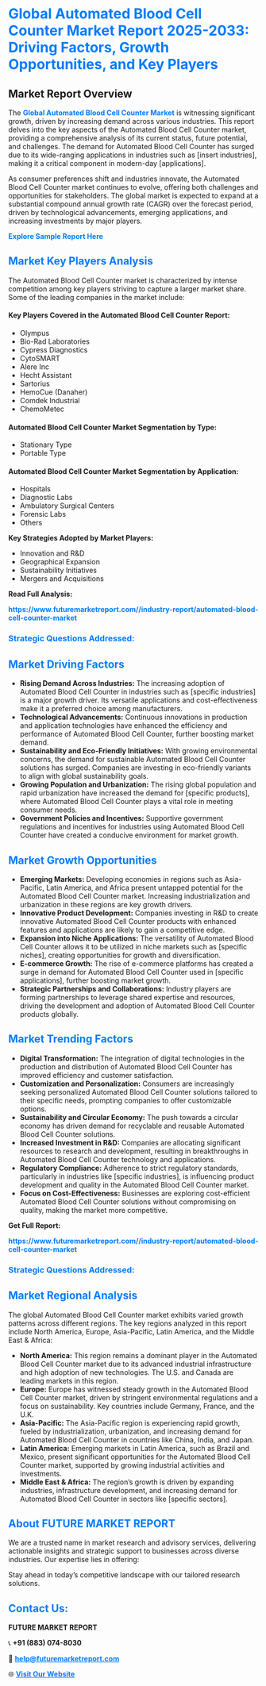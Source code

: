 <h1 style="color: #007BFF;">Global Automated Blood Cell Counter Market Report 2025-2033: Driving Factors, Growth Opportunities, and Key Players</h1>

<section id="overview">
<h2>Market Report Overview</h2>
<p>The <a href="https://www.futuremarketreport.com//industry-report/automated-blood-cell-counter-market" style="color: #007BFF; text-decoration: none;"><strong>Global Automated Blood Cell Counter Market</strong></a> is witnessing significant growth, driven by increasing demand across various industries. This report delves into the key aspects of the Automated Blood Cell Counter market, providing a comprehensive analysis of its current status, future potential, and challenges. The demand for Automated Blood Cell Counter has surged due to its wide-ranging applications in industries such as [insert industries], making it a critical component in modern-day [applications].</p>
<p>As consumer preferences shift and industries innovate, the Automated Blood Cell Counter market continues to evolve, offering both challenges and opportunities for stakeholders. The global market is expected to expand at a substantial compound annual growth rate (CAGR) over the forecast period, driven by technological advancements, emerging applications, and increasing investments by major players.</p>
</section>

<section id="overview">
<p><a href="https://www.futuremarketreport.com//request-sample/reportId=78128" style="color: #007BFF; text-decoration: none;"><strong>Explore Sample Report Here</strong></a></p>
</section>

<section id="key-players">
<h2 style="color: #007BFF;">Market Key Players Analysis</h2>
<p>The Automated Blood Cell Counter market is characterized by intense competition among key players striving to capture a larger market share. Some of the leading companies in the market include:</p>
<h4>Key Players Covered in the Automated Blood Cell Counter Report:</h4>
<ul><li>Olympus</li><li>Bio-Rad Laboratories</li><li>Cypress Diagnostics</li><li>CytoSMART</li><li>Alere Inc</li><li>Hecht Assistant</li><li>Sartorius</li><li>HemoCue (Danaher)</li><li>Comdek Industrial</li><li>ChemoMetec</li></ul>
<h4>Automated Blood Cell Counter Market Segmentation by Type:</h4>
<ul><li>Stationary Type</li><li>Portable Type</li></ul>

<h4>Automated Blood Cell Counter Market Segmentation by Application:</h4>
<ul><li>Hospitals</li><li>Diagnostic Labs</li><li>Ambulatory Surgical Centers</li><li>Forensic Labs</li><li>Others</li></ul>
<p><strong>Key Strategies Adopted by Market Players:</strong></p>
<ul>
<li>Innovation and R&D</li>
<li>Geographical Expansion</li>
<li>Sustainability Initiatives</li>
<li>Mergers and Acquisitions</li>
</ul>
</section>

<section>
<p><strong>Read Full Analysis: </strong></p><a href="https://www.futuremarketreport.com//industry-report/automated-blood-cell-counter-market" style="color: #007BFF; text-decoration: none;"><strong>https://www.futuremarketreport.com//industry-report/automated-blood-cell-counter-market</strong></a>
<h3 style="color: #007BFF;">Strategic Questions Addressed:</h3>
</section>

<section id="driving-factors">
<h2 style="color: #007BFF;">Market Driving Factors</h2>
<ul>
<li><strong>Rising Demand Across Industries:</strong> The increasing adoption of Automated Blood Cell Counter in industries such as [specific industries] is a major growth driver. Its versatile applications and cost-effectiveness make it a preferred choice among manufacturers.</li>
<li><strong>Technological Advancements:</strong> Continuous innovations in production and application technologies have enhanced the efficiency and performance of Automated Blood Cell Counter, further boosting market demand.</li>
<li><strong>Sustainability and Eco-Friendly Initiatives:</strong> With growing environmental concerns, the demand for sustainable Automated Blood Cell Counter solutions has surged. Companies are investing in eco-friendly variants to align with global sustainability goals.</li>
<li><strong>Growing Population and Urbanization:</strong> The rising global population and rapid urbanization have increased the demand for [specific products], where Automated Blood Cell Counter plays a vital role in meeting consumer needs.</li>
<li><strong>Government Policies and Incentives:</strong> Supportive government regulations and incentives for industries using Automated Blood Cell Counter have created a conducive environment for market growth.</li>
</ul>
</section>

<section id="growth-opportunities">
<h2 style="color: #007BFF;">Market Growth Opportunities</h2>
<ul>
<li><strong>Emerging Markets:</strong> Developing economies in regions such as Asia-Pacific, Latin America, and Africa present untapped potential for the Automated Blood Cell Counter market. Increasing industrialization and urbanization in these regions are key growth drivers.</li>
<li><strong>Innovative Product Development:</strong> Companies investing in R&D to create innovative Automated Blood Cell Counter products with enhanced features and applications are likely to gain a competitive edge.</li>
<li><strong>Expansion into Niche Applications:</strong> The versatility of Automated Blood Cell Counter allows it to be utilized in niche markets such as [specific niches], creating opportunities for growth and diversification.</li>
<li><strong>E-commerce Growth:</strong> The rise of e-commerce platforms has created a surge in demand for Automated Blood Cell Counter used in [specific applications], further boosting market growth.</li>
<li><strong>Strategic Partnerships and Collaborations:</strong> Industry players are forming partnerships to leverage shared expertise and resources, driving the development and adoption of Automated Blood Cell Counter products globally.</li>
</ul>
</section>

<section id="trending-factors">
<h2 style="color: #007BFF;">Market Trending Factors</h2>
<ul>
<li><strong>Digital Transformation:</strong> The integration of digital technologies in the production and distribution of Automated Blood Cell Counter has improved efficiency and customer satisfaction.</li>
<li><strong>Customization and Personalization:</strong> Consumers are increasingly seeking personalized Automated Blood Cell Counter solutions tailored to their specific needs, prompting companies to offer customizable options.</li>
<li><strong>Sustainability and Circular Economy:</strong> The push towards a circular economy has driven demand for recyclable and reusable Automated Blood Cell Counter solutions.</li>
<li><strong>Increased Investment in R&D:</strong> Companies are allocating significant resources to research and development, resulting in breakthroughs in Automated Blood Cell Counter technology and applications.</li>
<li><strong>Regulatory Compliance:</strong> Adherence to strict regulatory standards, particularly in industries like [specific industries], is influencing product development and quality in the Automated Blood Cell Counter market.</li>
<li><strong>Focus on Cost-Effectiveness:</strong> Businesses are exploring cost-efficient Automated Blood Cell Counter solutions without compromising on quality, making the market more competitive.</li>
</ul>
</section>

<section>
<p><strong>Get Full Report: </strong></p><a href="https://www.futuremarketreport.com//industry-report/automated-blood-cell-counter-market" style="color: #007BFF; text-decoration: none;"><strong>https://www.futuremarketreport.com//industry-report/automated-blood-cell-counter-market</strong></a>
<h3 style="color: #007BFF;">Strategic Questions Addressed:</h3>
</section>


<section id="regional-analysis">
<h2 style="color: #007BFF;">Market Regional Analysis</h2>
<p>The global Automated Blood Cell Counter market exhibits varied growth patterns across different regions. The key regions analyzed in this report include North America, Europe, Asia-Pacific, Latin America, and the Middle East & Africa:</p>
<ul>
<li><strong>North America:</strong> This region remains a dominant player in the Automated Blood Cell Counter market due to its advanced industrial infrastructure and high adoption of new technologies. The U.S. and Canada are leading markets in this region.</li>
<li><strong>Europe:</strong> Europe has witnessed steady growth in the Automated Blood Cell Counter market, driven by stringent environmental regulations and a focus on sustainability. Key countries include Germany, France, and the U.K.</li>
<li><strong>Asia-Pacific:</strong> The Asia-Pacific region is experiencing rapid growth, fueled by industrialization, urbanization, and increasing demand for Automated Blood Cell Counter in countries like China, India, and Japan.</li>
<li><strong>Latin America:</strong> Emerging markets in Latin America, such as Brazil and Mexico, present significant opportunities for the Automated Blood Cell Counter market, supported by growing industrial activities and investments.</li>
<li><strong>Middle East & Africa:</strong> The region’s growth is driven by expanding industries, infrastructure development, and increasing demand for Automated Blood Cell Counter in sectors like [specific sectors].</li>
</ul>
</section>

<footer>
<h2 style="color: #007BFF;">About FUTURE MARKET REPORT</h2>
<p>We are a trusted name in market research and advisory services, delivering actionable insights and strategic support to businesses across diverse industries. Our expertise lies in offering:</p>

<p>Stay ahead in today’s competitive landscape with our tailored research solutions.</p>

<h2 style="color: #007BFF;">Contact Us:</h2>
<p><strong>FUTURE MARKET REPORT</strong></p>
<p>📞 <strong>+91 (883) 074-8030</strong></p>
<p>📧 <strong><a href="mailto:help@futuremarketreport.com" style="color: #007BFF;">help@futuremarketreport.com</a></strong></p>
<p>🌐 <strong><a href="https://www.futuremarketreport.com/" style="color: #007BFF;">Visit Our Website</a></strong></p>
</footer>